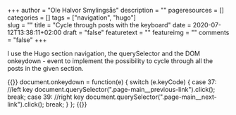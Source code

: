 +++
author = "Ole Halvor Smylingsås"
description = ""
pageresources = []
categories = []
tags = ["navigation", "hugo"]     
slug = ""
title = "Cycle through posts with the keyboard"
date = 2020-07-12T13:38:11+02:00
draft = "false"
featuretext = ""
featureimg = ""
comments = "false"
+++

I use the Hugo section navigation, the querySelector and the DOM onkeydown - event to implement the possibility to cycle through all the posts in the given section.

<!--more-->

{{<highlight js>}}
document.onkeydown = function(e) {
    switch (e.keyCode) {
    case 37:
        //left key
        document.querySelector(".page-main__previous-link").click();
        break;
    case 39:
        //right key
        document.querySelector(".page-main__next-link").click();
        break;
    }
};
{{</highlight>}}

